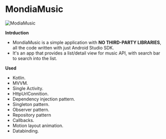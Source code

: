 # MondiaMusic

![ModiaMusic](https://user-images.githubusercontent.com/34347060/131249062-6a62b0c1-18fd-4ea7-8fd8-4588e84efd10.gif)

**Intrduction**
- MondiaMusic is a simple application with **NO THIRD-PARTY LIBRARIES**, all the code written with just Android Studio SDK.
- It's an app that provides a list/detail view for music API, with search bar to search into the list.

**Used**
- Kotlin.
- MVVM.
- Single Activity.
- HttpUrlConnition.
- Dependency injection pattern.
- Singleton pattern.
- Observer pattern.
- Repository pattern
- Callbacks.
- Motion layout animation.
- Databinding.
